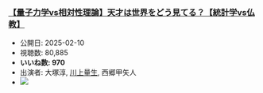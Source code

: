 ### [【量子力学vs相対性理論】天才は世界をどう見てる？【統計学vs仏教】](https://www.youtube.com/watch?v=gUFo_s-MRaA)
-   公開日: 2025-02-10
-   視聴数: 80,885
-   **いいね数: 970**
-   出演者: 大塚淳, [川上量生](/rehacq_fan/people/川上量生 "wikilink"), 西郷甲矢人
- [![](https://img.youtube.com/vi/gUFo_s-MRaA/hqdefault.jpg)](https://www.youtube.com/watch?v=gUFo_s-MRaA)
